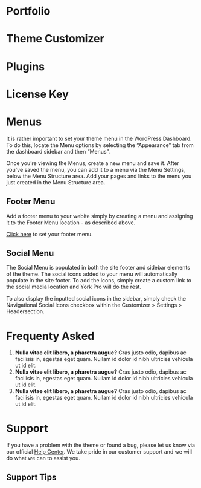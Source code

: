 



# Portfolio

# Theme Customizer

# Plugins

# License Key

# Menus
It is rather important to set your theme menu in the WordPress Dashboard. To do this, locate the Menu options by selecting the “Appearance” tab from the dashboard sidebar and then “Menus”.

Once you’re viewing the Menus, create a new menu and save it. After you’ve saved the menu, you can add it to a menu via the Menu Settings, below the Menu Structure area. Add your pages and links to the menu you just created in the Menu Structure area.

## Footer Menu
Add a footer menu to your webite simply by creating a menu and assigning it to the Footer Menu location - as described above.

[Click here][1] to set your footer menu. 

## Social Menu
The Social Menu is populated in both the site footer and sidebar elements of the theme. The social icons added to your menu will automatically populate in the site footer. To add the icons, simply create a custom link to the social media location and York Pro will do the rest.


To also display the inputted social icons in the sidebar, simply check the Navigational Social Icons checkbox within the Customizer \> Settings \> Headersection.

# Frequenty Asked

1. **Nulla vitae elit libero, a pharetra augue?** Cras justo odio, dapibus ac facilisis in, egestas eget quam. Nullam id dolor id nibh ultricies vehicula ut id elit.
2. **Nulla vitae elit libero, a pharetra augue?** Cras justo odio, dapibus ac facilisis in, egestas eget quam. Nullam id dolor id nibh ultricies vehicula ut id elit.
3. **Nulla vitae elit libero, a pharetra augue?** Cras justo odio, dapibus ac facilisis in, egestas eget quam. Nullam id dolor id nibh ultricies vehicula ut id elit.

# Support
If you have a problem with the theme or found a bug, please let us know via our official [Help Center][2]. We take pride in our customer support and we will do what we can to assist you.

## Support Tips






[1]:	/wp-admin/nav-menus.php
[2]:	https://themebeans.com/support